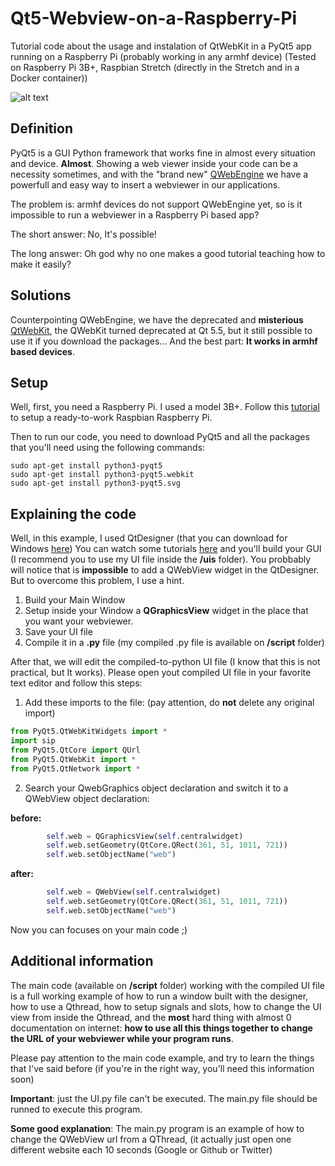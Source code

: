 # Qt5-Webview-on-a-Raspberry-Pi
Tutorial code about the usage and instalation of QtWebKit in a PyQt5 app running on a Raspberry Pi (probably working in any armhf device) (Tested on Raspberry Pi 3B+, Raspbian Stretch (directly in the Stretch and in a Docker container))

![alt text](https://media.licdn.com/dms/image/C4D0BAQFopxfUB5xTZw/company-logo_200_200/0?e=2159024400&v=beta&t=af-X8cgb9ZecB_Z9bcskiikUkdLlEwLx4l00q2IDQj4) 

## Definition
PyQt5 is a GUI Python framework that works fine in almost every situation and device. __Almost__. Showing a web viewer inside your code can be a necessity sometimes, and with the "brand new" [QWebEngine](https://wiki.qt.io/QtWebEngine "QWebEngine reference") we have a powerfull and easy way to insert a webviewer in our applications.

The problem is: armhf devices do not support QWebEngine yet, so is it impossible to run a webviewer in a Raspberry Pi based app?

The short answer: No, It's possible!


The long answer: Oh god why no one makes a good tutorial teaching how to make it easily?

## Solutions
Counterpointing QWebEngine, we have the deprecated and __misterious__ [QtWebKit](https://wiki.qt.io/Qt_WebKit "QtWebkit reference"), the QWebKit turned deprecated at Qt 5.5, but it still possible to use it if you download the packages... And the best part: __It works in armhf based devices__.

## Setup
Well, first, you need a Raspberry Pi. I used a model 3B+. Follow this [tutorial](https://www.raspberrypi.org/downloads/noobs/ "Noobs reference") to setup a ready-to-work Raspbian Raspberry Pi. 

Then to run our code, you need to download PyQt5 and all the packages that you'll need using the following commands:
```
sudo apt-get install python3-pyqt5
sudo apt-get install python3-pyqt5.webkit
sudo apt-get install python3-pyqt5.svg
```
## Explaining the code
Well, in this example, I used QtDesigner (that you can download for Windows [here](https://build-system.fman.io/qt-designer-download "Portable QtDesigner"))
You can watch some tutorials [here](https://www.youtube.com/watch?v=LYF0spYkXUs "QtDesigner tutorial video") and you'll build your GUI (I recommend you to use my UI file inside the __/uis__ folder).
You probbably will notice that is __impossible__ to add a QWebView widget in the QtDesigner. But to overcome this problem, I use a hint. 
1. Build your Main Window
2. Setup inside your Window a __QGraphicsView__ widget in the place that you want your webviewer.
3. Save your UI file
4. Compile it in a __.py__ file (my compiled .py file is available on __/script__ folder)

After that, we will edit the compiled-to-python UI file (I know that this is not practical, but It works).
Please open yout compiled UI file in your favorite text editor and follow this steps:

1. Add these imports to the file: (pay attention, do __not__ delete any original import)

```python
from PyQt5.QtWebKitWidgets import *
import sip
from PyQt5.QtCore import QUrl
from PyQt5.QtWebKit import *
from PyQt5.QtNetwork import *
```
2. Search your QwebGraphics object declaration and switch it to a QWebView object declaration:

__before:__
```python
        self.web = QGraphicsView(self.centralwidget)
        self.web.setGeometry(QtCore.QRect(361, 51, 1011, 721))
        self.web.setObjectName("web")
```
__after:__
```python
        self.web = QWebView(self.centralwidget)
        self.web.setGeometry(QtCore.QRect(361, 51, 1011, 721))
        self.web.setObjectName("web")
```

Now you can focuses on your main code ;)

## Additional information
The main code (available on __/script__ folder) working with the compiled UI file is a full working example of how to run a window built with the designer, how to use a Qthread, how to setup signals and slots, how to change the UI view from inside the Qthread, and the __most__ hard thing with almost 0 documentation on internet: __how to use all this things together to change the URL of your webviewer while your program runs__.

Please pay attention to the main code example, and try to learn the things that I've said before (if you're in the right way, you'll need this information soon)

__Important__: just the UI.py file can't be executed. The main.py file should be runned to execute this program. 

__Some good explanation__:
The main.py program is an example of how to change the QWebView url from a QThread, (it actually just open one different website each 10 seconds (Google or Github or Twitter)

